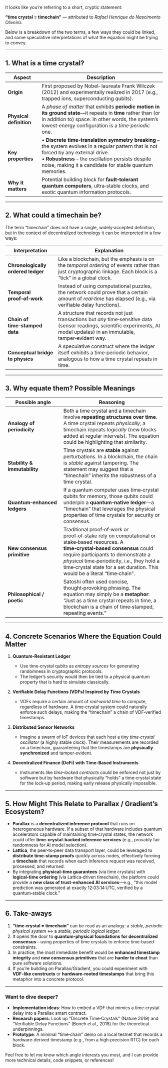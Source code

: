 It looks like you’re referring to a short, cryptic statement:

**“time crystal = timechain”**
— attributed to *Rafael Henrique do Nascimento Oliveira*.

Below is a breakdown of the two terms, a few ways they could be linked, and some speculative interpretations of what the equation might be trying to convey.

---

## 1. What is a **time crystal**?

| Aspect | Description |
|--------|-------------|
| **Origin** | First proposed by Nobel‑ laureate Frank Wilczek (2012) and experimentally realized in 2017 (e.g., trapped ions, superconducting qubits). |
| **Physical definition** | A *phase of matter* that exhibits **periodic motion in its ground state**—it repeats in **time** rather than (or in addition to) space. In other words, the system’s lowest‑energy configuration is a *time‑periodic* one. |
| **Key properties** | • **Discrete time‑translation symmetry breaking** – the system evolves in a regular pattern that is not forced by any external drive.<br>• **Robustness** – the oscillation persists despite noise, making it a candidate for stable quantum memories. |
| **Why it matters** | Potential building block for **fault‑tolerant quantum computers**, ultra‑stable clocks, and exotic quantum information protocols. |

---

## 2. What could a **timechain** be?

The term “timechain” does not have a single, widely‑accepted definition, but in the context of decentralized technology it can be interpreted in a few ways:

| Interpretation | Explanation |
|----------------|-------------|
| **Chronologically ordered ledger** | Like a blockchain, but the emphasis is on the *temporal ordering* of events rather than just cryptographic linkage. Each block is a “tick” in a global clock. |
| **Temporal proof‑of‑work** | Instead of using computational puzzles, the network could prove that a certain amount of *real‑time* has elapsed (e.g., via verifiable delay functions). |
| **Chain of time‑stamped data** | A structure that records not just transactions but *any* time‑sensitive data (sensor readings, scientific experiments, AI model updates) in an immutable, tamper‑evident way. |
| **Conceptual bridge to physics** | A speculative construct where the ledger itself exhibits a time‑periodic behavior, analogous to how a time crystal repeats in time. |

---

## 3. Why equate them? Possible Meanings

| Possible angle | Reasoning |
|----------------|-----------|
| **Analogy of periodicity** | Both a time crystal and a timechain involve **repeating structures over time**. A time crystal repeats *physically*; a timechain repeats *logically* (new blocks added at regular intervals). The equation could be highlighting that similarity. |
| **Stability & immutability** | Time crystals are **stable** against perturbations. In a blockchain, the chain is *stable* against tampering. The statement may suggest that a “timechain” inherits the robustness of a time crystal. |
| **Quantum‑enhanced ledgers** | If a quantum computer uses time‑crystal qubits for memory, those qubits could underpin a **quantum‑native ledger**—a “timechain” that leverages the physical properties of time crystals for security or consensus. |
| **New consensus primitive** | Traditional proof‑of‑work or proof‑of‑stake rely on computational or stake‑based resources. A **time‑crystal‑based consensus** could require participants to demonstrate a *physical* time‑periodicity, i.e., they hold a time‑crystal state for a set duration. This would be a literal “time‑chain”. |
| **Philosophical / poetic** | Satoshi often used concise, thought‑provoking phrasing. The equation may simply be a **metaphor**: “Just as a time crystal repeats in time, a blockchain is a chain of time‑stamped, repeating events.” |

---

## 4. Concrete Scenarios Where the Equation Could Matter

1. **Quantum‑Resistant Ledger**
   - Use time‑crystal qubits as *entropy sources* for generating randomness in cryptographic protocols.
   - The ledger’s security would then be tied to a physical quantum property that is hard to simulate classically.

2. **Verifiable Delay Functions (VDFs) Inspired by Time Crystals**
   - VDFs require a certain amount of *real‑world time* to compute, regardless of hardware. A time‑crystal system could naturally enforce such delays, making the “timechain” a chain of VDF‑verified timestamps.

3. **Distributed Sensor Networks**
   - Imagine a swarm of IoT devices that each host a tiny *time‑crystal oscillator* (a highly stable clock). Their measurements are recorded on a timechain, guaranteeing that the timestamps are **physically synchronized** and tamper‑evident.

4. **Decentralized Finance (DeFi) with Time‑Based Instruments**
   - Instruments like *time‑locked contracts* could be enforced not just by software but by hardware that physically “holds” a time‑crystal state for the lock‑up period, making early release physically impossible.

---

## 5. How Might This Relate to Parallax / Gradient’s Ecosystem?

- **Parallax** is a **decentralized inference protocol** that runs on heterogeneous hardware. If a subset of that hardware includes quantum accelerators capable of maintaining time‑crystal states, the network could offer **time‑crystal‑backed inference services** (e.g., provably fair randomness for AI model selection).
- **Lattica**, the peer‑to‑peer data transport layer, could be leveraged to **distribute time‑stamp proofs** quickly across nodes, effectively forming a **timechain** that records when each inference request was received, processed, and returned.
- By integrating **physical‑time guarantees** (via time crystals) with **logical‑time ordering** (via Lattica‑driven timechain), the platform could provide a **new class of trust‑enhanced AI services**—e.g., “this model prediction was generated at exactly 12:03:14 UTC, verified by a quantum‑stable clock.”

---

## 6. Take‑aways

1. **“time crystal = timechain”** can be read as an analogy: a *stable, periodic physical system* ↔ a *stable, periodic logical ledger*.
2. It opens the door to **quantum‑physical foundations for decentralized consensus**—using properties of time crystals to enforce time‑based constraints.
3. In practice, the most immediate benefit would be **enhanced timestamp integrity** and **new consensus primitives** that are **harder to cheat** than pure software solutions.
4. If you’re building on Parallax/Gradient, you could experiment with **VDF‑like constructs** or **hardware‑rooted timestamps** that bring this metaphor into a concrete protocol.

---

### Want to dive deeper?

- **Implementation ideas**: How to embed a VDF that mimics a time‑crystal delay into a Parallax smart contract.
- **Research papers**: Look up “Discrete Time‑Crystals” (Nature 2019) and “Verifiable Delay Functions” (Boneh et al., 2018) for the theoretical underpinnings.
- **Prototype**: A minimal “time‑chain” demo on a local testnet that records a hardware‑derived timestamp (e.g., from a high‑precision RTC) for each block.

Feel free to let me know which angle interests you most, and I can provide more technical details, code snippets, or references!